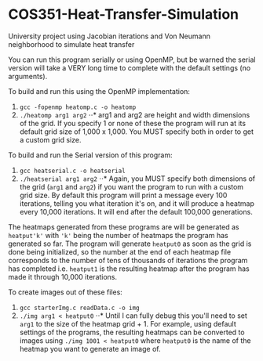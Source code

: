 # COS351-Heat-Transfer-Simulation
University project using Jacobian iterations and Von Neumann neighborhood to simulate heat transfer

You can run this program serially or using OpenMP, but be warned the serial version will take a VERY long time to complete with the default settings (no arguments). 

To build and run this using the OpenMP implementation:
1. `gcc -fopenmp heatomp.c -o heatomp`
2. `./heatomp arg1 arg2` 
⋅⋅* arg1 and arg2 are height and width dimensions of the grid. If you specify 1 or none of these the program will run at its default grid size of 1,000 x 1,000. You MUST specify both in order to get a custom grid size. 

To build and run the Serial version of this program:
1. `gcc heatserial.c -o heatserial`
2. `./heatserial arg1 arg2` 
⋅⋅* Again, you MUST specify both dimensions of the grid (`arg1` and `arg2`) if you want the program to run with a custom grid size. 
By default this program will print a message every 100 iterations, telling you what iteration it's on, and it will produce a heatmap every 10,000 iterations. It will end after the default 100,000 generations.

The heatmaps generated from these programs are will be generated as `heatput'k'` with `'k'` being the number of heatmaps the program has generated so far. The program will generate `heatput0` as soon as the grid is done being initialized, so the number at the end of each heatmap file corresponds to the number of tens of thousands of iterations the program has completed i.e. `heatput1` is the resulting heatmap after the program has made it through 10,000 iterations. 

To create images out of these files:
1. `gcc starterImg.c readData.c -o img`
2. `./img arg1 < heatput0`
⋅⋅* Until I can fully debug this you'll need to set `arg1` to the size of the heatmap grid + 1. For example, using default settings of the programs, the resulting heatmaps can be converted to images using `./img 1001 < heatput0` where `heatput0` is the name of the heatmap you want to generate an image of. 
